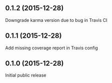## 0.1.2 (2015-12-28)

Downgrade karma version due to bug in Travis CI

## 0.1.1 (2015-12-28)

Add missing coverage report in Travis config

## 0.1.0 (2015-12-28)

Initial public release
